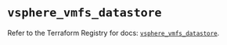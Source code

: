 # `vsphere_vmfs_datastore`

Refer to the Terraform Registry for docs: [`vsphere_vmfs_datastore`](https://registry.terraform.io/providers/hashicorp/vsphere/2.11.1/docs/resources/vmfs_datastore).
